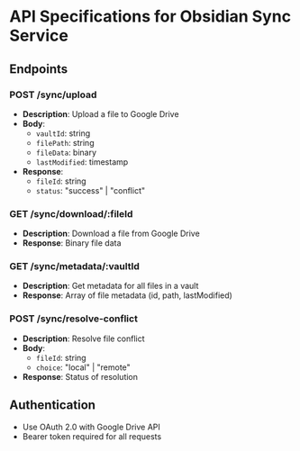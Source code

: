 # API Specifications for Obsidian Sync Service

## Endpoints

### POST /sync/upload
- **Description**: Upload a file to Google Drive
- **Body**: 
  - `vaultId`: string
  - `filePath`: string
  - `fileData`: binary
  - `lastModified`: timestamp
- **Response**: 
  - `fileId`: string
  - `status`: "success" | "conflict"

### GET /sync/download/:fileId
- **Description**: Download a file from Google Drive
- **Response**: Binary file data

### GET /sync/metadata/:vaultId
- **Description**: Get metadata for all files in a vault
- **Response**: Array of file metadata (id, path, lastModified)

### POST /sync/resolve-conflict
- **Description**: Resolve file conflict
- **Body**: 
  - `fileId`: string
  - `choice`: "local" | "remote"
- **Response**: Status of resolution

## Authentication
- Use OAuth 2.0 with Google Drive API
- Bearer token required for all requests